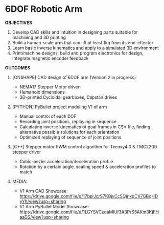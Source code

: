# 6DOF Robotic Arm
**OBJECTIVES**
1) Develop CAD skills and intuition in designing parts suitable for machining and 3D printing
2) Build a human-scale arm that can lift at least 1kg from its end-effector
3) Learn basic inverse kinematics and apply to a simulated 3D environment
4) Print/machine designs, build and program electronics for design, integrate magnetic encoder feedback

**OUTCOMES**
1) [ONSHAPE] CAD design of 6DOF arm (Version 2 in progress)
   - NEMA17 Stepper Motor driven
   - Humanoid dimensions
   - 3D-printed Cycloidal gearboxes, Capstan drives

2) [PYTHON] PyBullet project modeling V1 of arm
   - Manual control of each DOF
   - Recording joint positions, replaying in sequence
   - Calculating inverse kinematics of goal frames in CSV file, finding alternative possible solutions for each orientation
   - Optimized replaying of sequence of joint positions

3) [C++] Stepper motor PWM control algorithm for Teensy4.0 & TMC2209 stepper driver
   - Cubic-bezier acceleration/deceleration profile
   - Rotation by a certain angle, scaling speed & acceleration profiles to match
   
5) MEDIA:
   - V1 Arm CAD Showcase: https://drive.google.com/file/d/17bpIJcrS7KBjyCcSQjnxdCV7GBqHDyYh/view?usp=sharing
   - V1 Arm PyBullet Model Showcase: https://drive.google.com/file/d/1LGYSVCzqaMIUf3A3PrS6AKm3KjFHaaDS/view?usp=sharing

